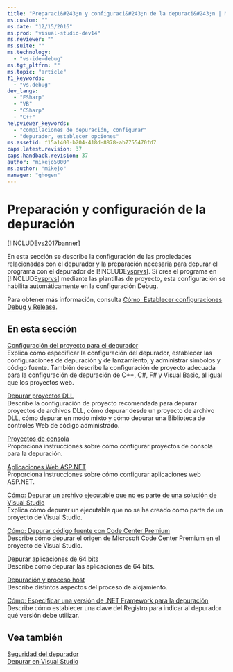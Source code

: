 ```yaml
---
title: "Preparaci&#243;n y configuraci&#243;n de la depuraci&#243;n | Microsoft Docs"
ms.custom: ""
ms.date: "12/15/2016"
ms.prod: "visual-studio-dev14"
ms.reviewer: ""
ms.suite: ""
ms.technology: 
  - "vs-ide-debug"
ms.tgt_pltfrm: ""
ms.topic: "article"
f1_keywords: 
  - "vs.debug"
dev_langs: 
  - "FSharp"
  - "VB"
  - "CSharp"
  - "C++"
helpviewer_keywords: 
  - "compilaciones de depuración, configurar"
  - "depurador, establecer opciones"
ms.assetid: f15a1400-b204-418d-8878-ab7755470fd7
caps.latest.revision: 37
caps.handback.revision: 37
author: "mikejo5000"
ms.author: "mikejo"
manager: "ghogen"
---
```

# Preparaci&#243;n y configuraci&#243;n de la depuraci&#243;n
[!INCLUDE[vs2017banner](../code-quality/includes/vs2017banner.md)]

En esta sección se describe la configuración de las propiedades relacionadas con el depurador y la preparación necesaria para depurar el programa con el depurador de [!INCLUDE[vsprvs](../code-quality/includes/vsprvs_md.md)]. Si crea el programa en [!INCLUDE[vsprvs](../code-quality/includes/vsprvs_md.md)] mediante las plantillas de proyecto, esta configuración se habilita automáticamente en la configuración Debug.  
  
 Para obtener más información, consulta [Cómo: Establecer configuraciones Debug y Release](../debugger/how-to-set-debug-and-release-configurations.md).  
  
## En esta sección  
 [Configuración del proyecto para el depurador](../debugger/debugger-project-settings.md)  
 Explica cómo especificar la configuración del depurador, establecer las configuraciones de depuración y de lanzamiento, y administrar símbolos y código fuente. También describe la configuración de proyecto adecuada para la configuración de depuración de C\+\+, C\#, F\# y Visual Basic, al igual que los proyectos web.  
  
 [Depurar proyectos DLL](../debugger/debugging-dll-projects.md)  
 Describe la configuración de proyecto recomendada para depurar proyectos de archivos DLL, cómo depurar desde un proyecto de archivo DLL, cómo depurar en modo mixto y cómo depurar una Biblioteca de controles Web de código administrado.  
  
 [Proyectos de consola](../debugger/debugging-preparation-console-projects.md)  
 Proporciona instrucciones sobre cómo configurar proyectos de consola para la depuración.  
  
 [Aplicaciones Web ASP.NET](../debugger/debugging-preparation-aspnet-web-applications.md)  
 Proporciona instrucciones sobre cómo configurar aplicaciones web ASP.NET.  
  
 [Cómo: Depurar un archivo ejecutable que no es parte de una solución de Visual Studio](../debugger/how-to-debug-an-executable-not-part-of-a-visual-studio-solution.md)  
 Explica cómo depurar un ejecutable que no se ha creado como parte de un proyecto de Visual Studio.  
  
 [Cómo: Depurar código fuente con Code Center Premium](../debugger/how-to-debug-with-code-center-premium-source.md)  
 Describe cómo depurar el origen de Microsoft Code Center Premium en el proyecto de Visual Studio.  
  
 [Depurar aplicaciones de 64 bits](../debugger/debug-64-bit-applications.md)  
 Describe cómo depurar las aplicaciones de 64 bits.  
  
 [Depuración y proceso host](../debugger/debugging-and-the-hosting-process.md)  
 Describe distintos aspectos del proceso de alojamiento.  
  
 [Cómo: Especificar una versión de .NET Framework para la depuración](../debugger/how-to-specify-a-dotnet-framework-version-for-debugging.md)  
 Describe cómo establecer una clave del Registro para indicar al depurador qué versión debe utilizar.  
  
## Vea también  
 [Seguridad del depurador](../debugger/debugger-security.md)   
 [Depurar en Visual Studio](../debugger/debugging-in-visual-studio.md)